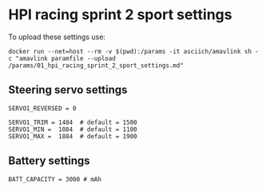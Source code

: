 # HPI racing sprint 2 sport settings

To upload these settings use:
```
docker run --net=host --rm -v $(pwd):/params -it asciich/amavlink sh -c "amavlink paramfile --upload /params/01_hpi_racing_sprint_2_sport_settings.md"
```

## Steering servo settings

```
SERVO1_REVERSED = 0

SERVO1_TRIM = 1484  # default = 1500
SERVO1_MIN =  1084  # default = 1100
SERVO1_MAX =  1884  # default = 1900
```

## Battery settings

```
BATT_CAPACITY = 3000 # mAh
```
